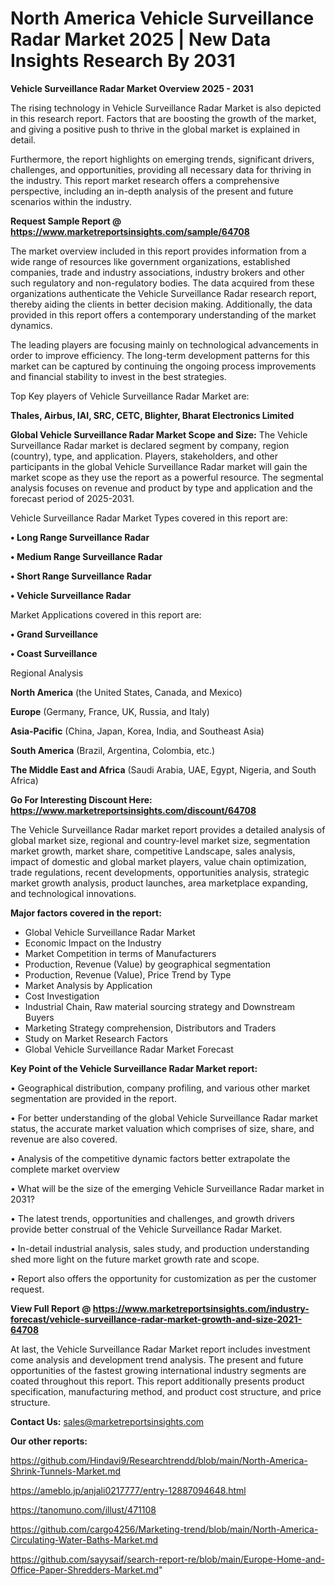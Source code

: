 # North America Vehicle Surveillance Radar Market 2025 | New Data Insights Research By 2031

<Strong> Vehicle Surveillance Radar Market Overview 2025 - 2031</strong>

The rising technology in Vehicle Surveillance Radar Market is also depicted in this research report. Factors that are boosting the growth of the market, and giving a positive push to thrive in the global market is explained in detail.

Furthermore, the report highlights on emerging trends, significant drivers, challenges, and opportunities, providing all necessary data for thriving in the industry. This report market research offers a comprehensive perspective, including an in-depth analysis of the present and future scenarios within the industry.

<strong>Request Sample Report @ <a href=https://www.marketreportsinsights.com/sample/64708>https://www.marketreportsinsights.com/sample/64708</a></strong>

The market overview included in this report provides information from a wide range of resources like government organizations, established companies, trade and industry associations, industry brokers and other such regulatory and non-regulatory bodies. The data acquired from these organizations authenticate the Vehicle Surveillance Radar research report, thereby aiding the clients in better decision making. Additionally, the data provided in this report offers a contemporary understanding of the market dynamics.

The leading players are focusing mainly on technological advancements in order to improve efficiency. The long-term development patterns for this market can be captured by continuing the ongoing process improvements and financial stability to invest in the best strategies.

Top Key players of Vehicle Surveillance Radar Market are:

<strong>Thales, Airbus, IAI, SRC, CETC, Blighter, Bharat Electronics Limited</strong>

<strong><b>Global Vehicle Surveillance Radar Market Scope and Size:</b></strong>
The Vehicle Surveillance Radar market is declared segment by company, region (country), type, and application. Players, stakeholders, and other participants in the global Vehicle Surveillance Radar market will gain the market scope as they use the report as a powerful resource. The segmental analysis focuses on revenue and product by type and application and the forecast period of 2025-2031.

Vehicle Surveillance Radar Market Types covered in this report are:

<strong>• Long Range Surveillance Radar

• Medium Range Surveillance Radar

• Short Range Surveillance Radar

• Vehicle Surveillance Radar</strong>

Market Applications covered in this report are:

<strong>• Grand Surveillance

• Coast Surveillance</strong> 

Regional Analysis

<strong>North America</strong> (the United States, Canada, and Mexico)

<strong>Europe</strong> (Germany, France, UK, Russia, and Italy)

<strong>Asia-Pacific</strong> (China, Japan, Korea, India, and Southeast Asia)

<strong>South America</strong> (Brazil, Argentina, Colombia, etc.)

<strong>The Middle East and Africa</strong> (Saudi Arabia, UAE, Egypt, Nigeria, and South Africa)

<strong>Go For Interesting Discount Here: <a href=https://www.marketreportsinsights.com/discount/64708>https://www.marketreportsinsights.com/discount/64708</a></strong>

The Vehicle Surveillance Radar market report provides a detailed analysis of global market size, regional and country-level market size, segmentation market growth, market share, competitive Landscape, sales analysis, impact of domestic and global market players, value chain optimization, trade regulations, recent developments, opportunities analysis, strategic market growth analysis, product launches, area marketplace expanding, and technological innovations.

<strong><b>Major factors covered in the report:</b></strong>
<ul>
  <li>Global Vehicle Surveillance Radar Market </li>
  <li>Economic Impact on the Industry</li>
  <li>Market Competition in terms of Manufacturers</li>
  <li>Production, Revenue (Value) by geographical segmentation</li>
  <li>Production, Revenue (Value), Price Trend by Type</li>
  <li>Market Analysis by Application</li>
  <li>Cost Investigation</li>
  <li>Industrial Chain, Raw material sourcing strategy and Downstream Buyers</li>
  <li>Marketing Strategy comprehension, Distributors and Traders</li>
  <li>Study on Market Research Factors</li>
  <li>Global Vehicle Surveillance Radar Market Forecast</li>
</ul>

<strong><b>Key Point of the Vehicle Surveillance Radar Market report:</b></strong>

• Geographical distribution, company profiling, and various other market segmentation are provided in the report.

• For better understanding of the global Vehicle Surveillance Radar market status, the accurate market valuation which comprises of size, share, and revenue are also covered.

• Analysis of the competitive dynamic factors better extrapolate the complete market overview

• What will be the size of the emerging Vehicle Surveillance Radar market in 2031?

• The latest trends, opportunities and challenges, and growth drivers provide better construal of the Vehicle Surveillance Radar Market.

• In-detail industrial analysis, sales study, and production understanding shed more light on the future market growth rate and scope.

• Report also offers the opportunity for customization as per the customer request.

<strong><b>View Full Report @ <a href=https://www.marketreportsinsights.com/industry-forecast/vehicle-surveillance-radar-market-growth-and-size-2021-64708>https://www.marketreportsinsights.com/industry-forecast/vehicle-surveillance-radar-market-growth-and-size-2021-64708</a></b></strong>


At last, the Vehicle Surveillance Radar Market report includes investment come analysis and development trend analysis. The present and future opportunities of the fastest growing international industry segments are coated throughout this report. This report additionally presents product specification, manufacturing method, and product cost structure, and price structure.

<strong>Contact Us:</strong>
sales@marketreportsinsights.com

<strong>Our other reports:</strong>

<a href=https://github.com/Hindavi9/Researchtrendd/blob/main/North-America-Shrink-Tunnels-Market.md>https://github.com/Hindavi9/Researchtrendd/blob/main/North-America-Shrink-Tunnels-Market.md</a>

<a href=https://ameblo.jp/anjali0217777/entry-12887094648.html>https://ameblo.jp/anjali0217777/entry-12887094648.html</a>

<a href=https://tanomuno.com/illust/471108>https://tanomuno.com/illust/471108</a>

<a href=https://github.com/cargo4256/Marketing-trend/blob/main/North-America-Circulating-Water-Baths-Market.md>https://github.com/cargo4256/Marketing-trend/blob/main/North-America-Circulating-Water-Baths-Market.md</a>

<a href=https://github.com/sayysaif/search-report-re/blob/main/Europe-Home-and-Office-Paper-Shredders-Market.md>https://github.com/sayysaif/search-report-re/blob/main/Europe-Home-and-Office-Paper-Shredders-Market.md</a>"
